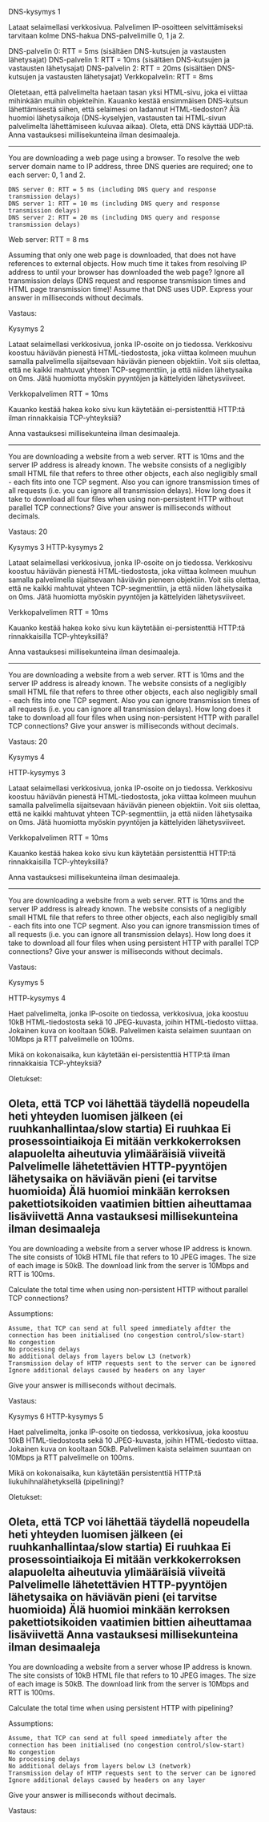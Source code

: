 DNS-kysymys 1


Lataat selaimellasi verkkosivua. Palvelimen IP-osoitteen selvittämiseksi tarvitaan kolme DNS-hakua DNS-palvelimille 0, 1 ja 2. 

DNS-palvelin 0: RTT = 5ms (sisältäen DNS-kutsujen ja vastausten lähetysajat)
DNS-palvelin 1: RTT = 10ms  (sisältäen DNS-kutsujen ja vastausten lähetysajat)
DNS-palvelin 2: RTT = 20ms (sisältäen DNS-kutsujen ja vastausten lähetysajat)
Verkkopalvelin: RTT =  8ms

Oletetaan, että palvelimelta haetaan tasan yksi HTML-sivu, joka ei viittaa mihinkään muihin objekteihin. Kauanko kestää ensimmäisen DNS-kutsun lähettämisestä siihen, että selaimesi on ladannut HTML-tiedoston? Älä huomioi lähetysaikoja (DNS-kyselyjen, vastausten tai HTML-sivun palvelimelta lähettämiseen kuluvaa aikaa).  Oleta, että DNS käyttää UDP:tä. Anna vastauksesi millisekunteina ilman desimaaleja. 

------

You are downloading a web page using a browser. To resolve the web server domain name to IP address, three DNS queries are required; one to each server: 0, 1 and 2.

```
DNS server 0: RTT = 5 ms (including DNS query and response transmission delays)
DNS server 1: RTT = 10 ms (including DNS query and response transmission delays)
DNS server 2: RTT = 20 ms (including DNS query and response transmission delays)
```
Web server: RTT = 8 ms

Assuming that only one web page is downloaded, that does not have references to external objects. How much time it takes from resolving IP address to until your browser has downloaded the web page? Ignore all transmission delays (DNS request and response transmission times and HTML page transmission time)! Assume that DNS uses UDP. Express your answer in milliseconds without decimals.


Vastaus:

Kysymys 2

Lataat selaimellasi verkkosivua, jonka IP-osoite on jo tiedossa. Verkkosivu koostuu häviävän pienestä  HTML-tiedostosta, joka viittaa kolmeen muuhun samalla palvelimella sijaitsevaan häviävän pieneen objektiin. Voit siis olettaa, että ne kaikki mahtuvat yhteen TCP-segmenttiin, ja että niiden lähetysaika on 0ms. Jätä huomiotta myöskin pyyntöjen ja kättelyiden lähetysviiveet.

Verkkopalvelimen RTT =  10ms

Kauanko kestää hakea koko sivu kun käytetään ei-persistenttiä HTTP:tä ilman rinnakkaisia TCP-yhteyksiä?

Anna vastauksesi millisekunteina ilman desimaaleja.

------

You are downloading a website from a web server. RTT is 10ms and the server IP address is already known. The website consists of a negligibly small HTML file that refers to three other objects, each also negligibly small - each fits into one TCP segment. Also you can ignore transmission times of all requests (i.e. you can ignore all transmission delays). How long does it take to download all four files when using non-persistent HTTP without parallel TCP connections? Give your answer is milliseconds without decimals.

Vastaus: 20


Kysymys 3
HTTP-kysymys 2

Lataat selaimellasi verkkosivua, jonka IP-osoite on jo tiedossa. Verkkosivu koostuu häviävän pienestä  HTML-tiedostosta, joka viittaa kolmeen muuhun samalla palvelimella sijaitsevaan häviävän pieneen objektiin. Voit siis olettaa, että ne kaikki mahtuvat yhteen TCP-segmenttiin, ja että niiden lähetysaika on 0ms. Jätä huomiotta myöskin pyyntöjen ja kättelyiden lähetysviiveet.

Verkkopalvelimen RTT =  10ms

Kauanko kestää hakea koko sivu kun käytetään ei-persistenttiä HTTP:tä rinnakkaisilla TCP-yhteyksillä?

Anna vastauksesi millisekunteina ilman desimaaleja.

------

You are downloading a website from a web server. RTT is 10ms and the server IP address is already known. The website consists of a negligibly small HTML file that refers to three other objects, each also negligibly small - each fits into one TCP segment. Also you can ignore transmission times of all requests (i.e. you can ignore all transmission delays). How long does it take to download all four files when using non-persistent HTTP with parallel TCP connections? Give your answer is milliseconds without decimals.


Vastaus: 20


Kysymys 4

HTTP-kysymys 3

Lataat selaimellasi verkkosivua, jonka IP-osoite on jo tiedossa. Verkkosivu koostuu häviävän pienestä  HTML-tiedostosta, joka viittaa kolmeen muuhun samalla palvelimella sijaitsevaan häviävän pieneen objektiin. Voit siis olettaa, että ne kaikki mahtuvat yhteen TCP-segmenttiin, ja että niiden lähetysaika on 0ms. Jätä huomiotta myöskin pyyntöjen ja kättelyiden lähetysviiveet.

Verkkopalvelimen RTT =  10ms

Kauanko kestää hakea koko sivu kun käytetään persistenttiä HTTP:tä rinnakkaisilla TCP-yhteyksillä?

Anna vastauksesi millisekunteina ilman desimaaleja.

------

You are downloading a website from a web server. RTT is 10ms and the server IP address is already known. The website consists of a negligibly small HTML file that refers to three other objects, each also negligibly small - each fits into one TCP segment. Also you can ignore transmission times of all requests (i.e. you can ignore all transmission delays). How long does it take to download all four files when using persistent HTTP with parallel TCP connections? Give your answer is milliseconds without decimals.

Vastaus:


Kysymys 5

HTTP-kysymys 4

Haet palvelimelta, jonka IP-osoite on tiedossa, verkkosivua, joka koostuu 10kB HTML-tiedostosta sekä 10 JPEG-kuvasta, joihin HTML-tiedosto viittaa. Jokainen kuva on kooltaan 50kB. Palvelimen kaista selaimen suuntaan on 10Mbps ja RTT palvelimelle on 100ms.

Mikä on kokonaisaika, kun käytetään ei-persistenttiä HTTP:tä ilman rinnakkaisia TCP-yhteyksiä?

Oletukset:

Oleta, että TCP voi lähettää täydellä nopeudella heti yhteyden luomisen jälkeen (ei ruuhkanhallintaa/slow startia)
Ei ruuhkaa
Ei prosessointiaikoja
Ei mitään verkkokerroksen alapuolelta aiheutuvia ylimääräisiä viiveitä
Palvelimelle lähetettävien HTTP-pyyntöjen lähetysaika on häviävän pieni (ei tarvitse huomioida)
Älä huomioi minkään kerroksen pakettiotsikoiden vaatimien bittien aiheuttamaa lisäviivettä
Anna vastauksesi millisekunteina ilman desimaaleja
------

You are downloading a website from a server whose IP address is known. The site consists of 10kB HTML file that refers to 10 JPEG images. The size of each image is 50kB. The download link from the server is 10Mbps and RTT is 100ms.

Calculate the total time when using non-persistent HTTP without parallel TCP connections?


Assumptions:
```
Assume, that TCP can send at full speed immediately afdter the connection has been initialised (no congestion control/slow-start)
No congestion
No processing delays
No additional delays from layers below L3 (network)
Transmission delay of HTTP requests sent to the server can be ignored
Ignore additional delays caused by headers on any layer
```

Give your answer is milliseconds without decimals.

Vastaus:

Kysymys 6
HTTP-kysymys 5

Haet palvelimelta, jonka IP-osoite on tiedossa, verkkosivua, joka koostuu 10kB HTML-tiedostosta sekä 10 JPEG-kuvasta, joihin HTML-tiedosto viittaa. Jokainen kuva on kooltaan 50kB. Palvelimen kaista selaimen suuntaan on 10Mbps ja RTT palvelimelle on 100ms.

Mikä on kokonaisaika, kun käytetään persistenttiä HTTP:tä liukuhihnalähetyksellä (pipelining)?

Oletukset:

Oleta, että TCP voi lähettää täydellä nopeudella heti yhteyden luomisen jälkeen (ei ruuhkanhallintaa/slow startia)
Ei ruuhkaa
Ei prosessointiaikoja
Ei mitään verkkokerroksen alapuolelta aiheutuvia ylimääräisiä viiveitä
Palvelimelle lähetettävien HTTP-pyyntöjen lähetysaika on häviävän pieni (ei tarvitse huomioida)
Älä huomioi minkään kerroksen pakettiotsikoiden vaatimien bittien aiheuttamaa lisäviivettä
Anna vastauksesi millisekunteina ilman desimaaleja
------

You are downloading a website from a server whose IP address is known. The site consists of 10kB HTML file that refers to 10 JPEG images. The size of each image is 50kB. The download link from the server is 10Mbps and RTT is 100ms.

Calculate the total time when using persistent HTTP with pipelining?


Assumptions:
```
Assume, that TCP can send at full speed immediately after the connection has been initialised (no congestion control/slow-start)
No congestion
No processing delays
No additional delays from layers below L3 (network)
Transmission delay of HTTP requests sent to the server can be ignored
Ignore additional delays caused by headers on any layer
```
Give your answer is milliseconds without decimals.

Vastaus:


